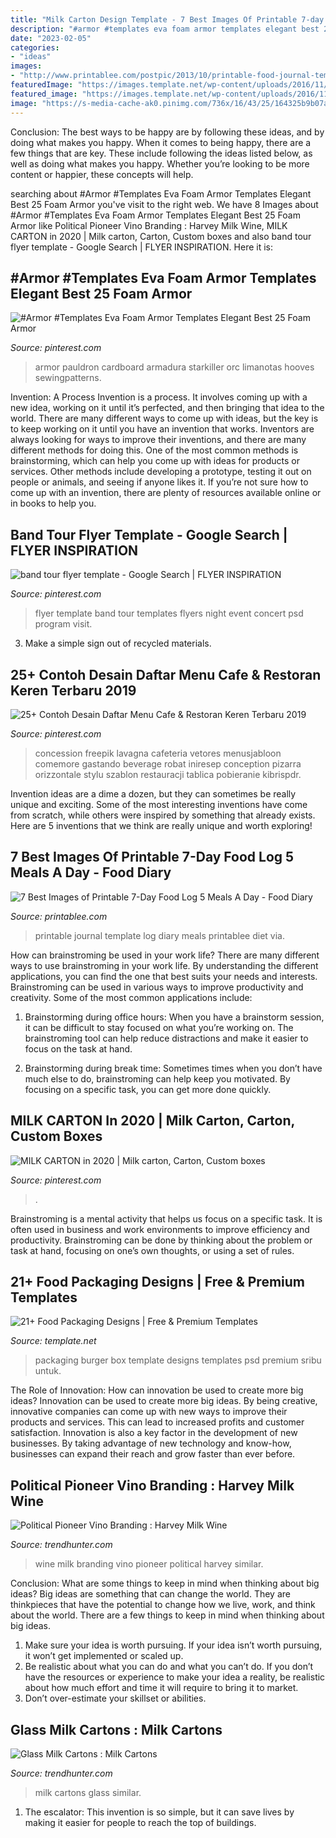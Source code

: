 ```yaml
---
title: "Milk Carton Design Template - 7 Best Images Of Printable 7-day Food Log 5 Meals A Day"
description: "#armor #templates eva foam armor templates elegant best 25 foam armor"
date: "2023-02-05"
categories:
- "ideas"
images:
- "http://www.printablee.com/postpic/2013/10/printable-food-journal-template_371382.png"
featuredImage: "https://images.template.net/wp-content/uploads/2016/11/24132654/Burger-Box-Packaging-Design.jpg"
featured_image: "https://images.template.net/wp-content/uploads/2016/11/24132654/Burger-Box-Packaging-Design.jpg"
image: "https://s-media-cache-ak0.pinimg.com/736x/16/43/25/164325b9b07aad8d9646aeae150552f7.jpg"
---
```



Conclusion: The best ways to be happy are by following these ideas, and by doing what makes you happy.
When it comes to being happy, there are a few things that are key. These include following the ideas listed below, as well as doing what makes you happy. Whether you’re looking to be more content or happier, these concepts will help.

	

		
searching about #Armor #Templates Eva Foam Armor Templates Elegant Best 25 Foam Armor you've visit to the right web. We have 8 Images about #Armor #Templates Eva Foam Armor Templates Elegant Best 25 Foam Armor like Political Pioneer Vino Branding : Harvey Milk Wine, MILK CARTON in 2020 | Milk carton, Carton, Custom boxes and also band tour flyer template - Google Search | FLYER INSPIRATION. Here it is:
		
    
## #Armor #Templates Eva Foam Armor Templates Elegant Best 25 Foam Armor

<img loading=lazy src="https://i.pinimg.com/736x/56/7e/99/567e99d11abd0a41453a1a0f6b669197.jpg" onerror="this.onerror=null;this.src='https://tse4.mm.bing.net/th?id=OIP.ZB2ygPWxczzouLMh01Qx3wHaLE&amp;pid=15.1';" alt="#Armor #Templates Eva Foam Armor Templates Elegant Best 25 Foam Armor">

_Source: pinterest.com_

>armor pauldron cardboard armadura starkiller orc limanotas hooves sewingpatterns. 

	

Invention: A Process
Invention is a process. It involves coming up with a new idea, working on it until it’s perfected, and then bringing that idea to the world. There are many different ways to come up with ideas, but the key is to keep working on it until you have an invention that works. Inventors are always looking for ways to improve their inventions, and there are many different methods for doing this. One of the most common methods is brainstorming, which can help you come up with ideas for products or services. Other methods include developing a prototype, testing it out on people or animals, and seeing if anyone likes it. If you’re not sure how to come up with an invention, there are plenty of resources available online or in books to help you.

    
## Band Tour Flyer Template - Google Search | FLYER INSPIRATION

<img loading=lazy src="https://s-media-cache-ak0.pinimg.com/736x/16/43/25/164325b9b07aad8d9646aeae150552f7.jpg" onerror="this.onerror=null;this.src='https://tse4.mm.bing.net/th?id=OIP.hfEzZ5u9XqgUCPkPhPQ9SQHaK4&amp;pid=15.1';" alt="band tour flyer template - Google Search | FLYER INSPIRATION">

_Source: pinterest.com_

>flyer template band tour templates flyers night event concert psd program visit. 

	

3. Make a simple sign out of recycled materials.

    
## 25+ Contoh Desain Daftar Menu Cafe &amp; Restoran Keren Terbaru 2019

<img loading=lazy src="https://i.pinimg.com/736x/5c/20/4f/5c204ffbd0ae295e073c194eb411e45e.jpg" onerror="this.onerror=null;this.src='https://tse3.mm.bing.net/th?id=OIP.L2IkOtxqkTAPfJ9tl71HvwHaHa&amp;pid=15.1';" alt="25+ Contoh Desain Daftar Menu Cafe &amp; Restoran Keren Terbaru 2019">

_Source: pinterest.com_

>concession freepik lavagna cafeteria vetores menusjabloon comemore gastando beverage robat iniresep conception pizarra orizzontale stylu szablon restauracji tablica pobieranie kibrispdr. 

	

Invention ideas are a dime a dozen, but they can sometimes be really unique and exciting. Some of the most interesting inventions have come from scratch, while others were inspired by something that already exists. Here are 5 inventions that we think are really unique and worth exploring!

    
## 7 Best Images Of Printable 7-Day Food Log 5 Meals A Day - Food Diary

<img loading=lazy src="http://www.printablee.com/postpic/2013/10/printable-food-journal-template_371382.png" onerror="this.onerror=null;this.src='https://tse1.mm.bing.net/th?id=OIP.i84Mm5qZM2Lj33vtCQ_KZQHaHZ&amp;pid=15.1';" alt="7 Best Images of Printable 7-Day Food Log 5 Meals A Day - Food Diary">

_Source: printablee.com_

>printable journal template log diary meals printablee diet via. 

	

How can brainstroming be used in your work life?
There are many different ways to use brainstroming in your work life. By understanding the different applications, you can find the one that best suits your needs and interests. Brainstroming can be used in various ways to improve productivity and creativity. Some of the most common applications include:
1) Brainstorming during office hours: When you have a brainstorm session, it can be difficult to stay focused on what you’re working on. The brainstroming tool can help reduce distractions and make it easier to focus on the task at hand.

2) Brainstorming during break time: Sometimes times when you don’t have much else to do, brainstroming can help keep you motivated. By focusing on a specific task, you can get more done quickly.

    
## MILK CARTON In 2020 | Milk Carton, Carton, Custom Boxes

<img loading=lazy src="https://i.pinimg.com/736x/f5/db/b3/f5dbb3d08193500e4441942f927e7b6c.jpg" onerror="this.onerror=null;this.src='https://tse3.mm.bing.net/th?id=OIP.tsQuNC3PM6jMw_a_s9nadAHaHa&amp;pid=15.1';" alt="MILK CARTON in 2020 | Milk carton, Carton, Custom boxes">

_Source: pinterest.com_

>. 

	

Brainstroming is a mental activity that helps us focus on a specific task. It is often used in business and work environments to improve efficiency and productivity. Brainstroming can be done by thinking about the problem or task at hand, focusing on one’s own thoughts, or using a set of rules.

    
## 21+ Food Packaging Designs | Free &amp; Premium Templates

<img loading=lazy src="https://images.template.net/wp-content/uploads/2016/11/24132654/Burger-Box-Packaging-Design.jpg" onerror="this.onerror=null;this.src='https://tse4.mm.bing.net/th?id=OIP.ji8NoZMQQv6Hk8Uxh1lUkAHaE7&amp;pid=15.1';" alt="21+ Food Packaging Designs | Free &amp; Premium Templates">

_Source: template.net_

>packaging burger box template designs templates psd premium sribu untuk. 

	

The Role of Innovation: How can innovation be used to create more big ideas?
Innovation can be used to create more big ideas. By being creative, innovative companies can come up with new ways to improve their products and services. This can lead to increased profits and customer satisfaction. Innovation is also a key factor in the development of new businesses. By taking advantage of new technology and know-how, businesses can expand their reach and grow faster than ever before.

    
## Political Pioneer Vino Branding : Harvey Milk Wine

<img loading=lazy src="http://cdn.trendhunterstatic.com/thumbs/harvey-milk-wine.jpeg" onerror="this.onerror=null;this.src='https://tse4.mm.bing.net/th?id=OIP.CU8b9sL7tmfP-xtDO-CKXgHaKk&amp;pid=15.1';" alt="Political Pioneer Vino Branding : Harvey Milk Wine">

_Source: trendhunter.com_

>wine milk branding vino pioneer political harvey similar. 

	

Conclusion: What are some things to keep in mind when thinking about big ideas?
Big ideas are something that can change the world. They are thinkpieces that have the potential to change how we live, work, and think about the world. There are a few things to keep in mind when thinking about big ideas. 
1. Make sure your idea is worth pursuing. If your idea isn’t worth pursuing, it won’t get implemented or scaled up. 
2. Be realistic about what you can do and what you can’t do. If you don’t have the resources or experience to make your idea a reality, be realistic about how much effort and time it will require to bring it to market. 
3. Don’t over-estimate your skillset or abilities.

    
## Glass Milk Cartons : Milk Cartons

<img loading=lazy src="http://cdn.trendhunterstatic.com/thumbs/milk-cartons.jpeg" onerror="this.onerror=null;this.src='https://tse3.mm.bing.net/th?id=OIP.l5b82R2wzA9cbmy70NDfSQHaH5&amp;pid=15.1';" alt="Glass Milk Cartons : Milk Cartons">

_Source: trendhunter.com_

>milk cartons glass similar. 

	

1. The escalator: This invention is so simple, but it can save lives by making it easier for people to reach the top of buildings.


